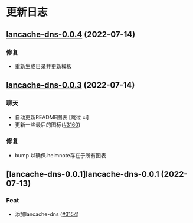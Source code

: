 # 更新日志


## [lancache-dns-0.0.4](https://github.com/truecharts/apps/compare/lancache-dns-0.0.3...lancache-dns-0.0.4) (2022-07-14)

### 修复

- 重新生成目录并更新模板



## [lancache-dns-0.0.3](https://github.com/truecharts/apps/compare/lancache-dns-0.0.1...lancache-dns-0.0.3) (2022-07-14)

### 聊天

- 自动更新README图表 [跳过 ci]
- 更新一些最后的图标([#3160](https://github.com/truecharts/apps/issues/3160))

### 修复

- bump 以确保.helmnote存在于所有图表



## [lancache-dns-0.0.1]lancache-dns-0.0.1 (2022-07-13)

### Feat

- 添加lancache-dns ([#3154](https://github.com/truecharts/apps/issues/3154))

